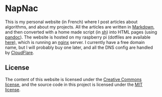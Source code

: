 # NapNac

This is my personal website (in French) where I post articles about algorithms, and about my projects. All the articles are written in [Markdown](https://en.wikipedia.org/wiki/Markdown), and then converted with a home made script (in [sh](https://en.wikipedia.org/wiki/Bourne_shell)) into HTML pages (using [pandoc](http://pandoc.org/)). The website is hosted on my raspberry pi (dotfiles are available [here](https://github.com/iTech-/Dotfiles_RPI)), which is running an [nginx](http://nginx.org/) server. I currently have a free domain name, but I will probably buy one later, and all the DNS config are handled by [CloudFlare](https://www.cloudflare.com/).

## License

The content of this website is licensed under the [Creative Commons license](http://creativecommons.org/licenses/by-nc-sa/4.0/), and the source code in this project is licensed under the [MIT license](http://opensource.org/licenses/mit-license.php).
